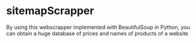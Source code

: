 # sitemapScrapper
By using this webscrapper implemented with BeautifulSoup in Python, you can obtain a huge database of prices and names of products of a website
